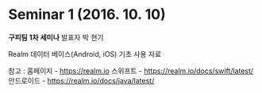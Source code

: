 Seminar 1 (2016. 10. 10)
========================

<b>구피팀 1차 세미나</b> 
발표자 박 현기

Realm 데이터 베이스(Android, iOS)
기초 사용 자료

참고 :
	홈페이지 - https://realm.io
	스위프트 - https://realm.io/docs/swift/latest/
	안드로이드 - https://realm.io/docs/java/latest/



